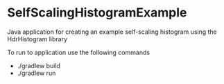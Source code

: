 # SelfScalingHistogramExample
Java application for creating an example self-scaling histogram using the HdrHistogram library

To run to application use the following commands 

- ./gradlew build
- ./gradlew run
